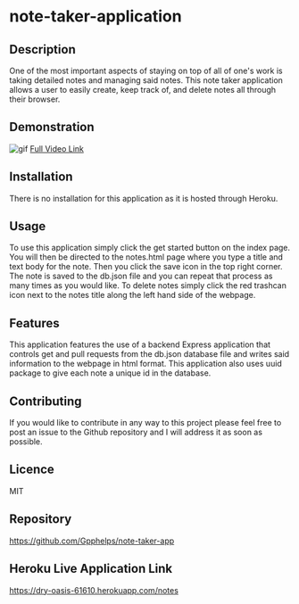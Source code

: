 # note-taker-application

## Description
One of the most important aspects of staying on top of all of one's work is taking detailed notes and managing said notes. This note taker application allows a user to easily create, keep track of, and delete notes all through their browser.

## Demonstration
![gif](https://media.giphy.com/media/oOYGcntmbpNoi5Mp96/giphy.gif)
[Full Video Link](https://www.youtube.com/watch?v=qTTfGQxKgDQ)

## Installation
There is no installation for this application as it is hosted through Heroku.

## Usage 
To use this application simply click the get started button on the index page. You will then be directed to the notes.html page where you type a title and text body for the note. Then you click the save icon in the top right corner. The note is saved to the db.json file and you can repeat that process as many times as you would like. To delete notes simply click the red trashcan icon next to the notes title along the left hand side of the webpage.

## Features
This application features the use of a backend Express application that controls get and pull requests from the db.json database file and writes said information to the webpage in html format. This application also uses uuid package to give each note a unique id in the database.

## Contributing
If you would like to contribute in any way to this project please feel free to post an issue to the Github repository and I will address it as soon as possible.

## Licence
MIT

## Repository 
https://github.com/Gpphelps/note-taker-app

## Heroku Live Application Link
https://dry-oasis-61610.herokuapp.com/notes



